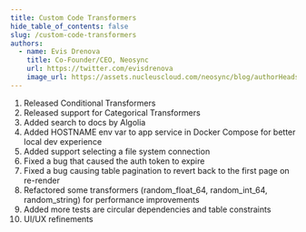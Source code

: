 ```yaml
---
title: Custom Code Transformers
hide_table_of_contents: false
slug: /custom-code-transformers
authors:
  - name: Evis Drenova
    title: Co-Founder/CEO, Neosync
    url: https://twitter.com/evisdrenova
    image_url: https://assets.nucleuscloud.com/neosync/blog/authorHeadshots/evis.png
---
```


1. Released Conditional Transformers
2. Released support for Categorical Transformers
3. Added search to docs by Algolia
4. Added HOSTNAME env var to app service in Docker Compose for better local dev experience
5. Added support selecting a file system connection
6. Fixed a bug that caused the auth token to expire
7. Fixed a bug causing table pagination to revert back to the first page on re-render
8. Refactored some transformers (random_float_64, random_int_64, random_string) for performance improvements
9. Added more tests are circular dependencies and table constraints
10. UI/UX refinements
